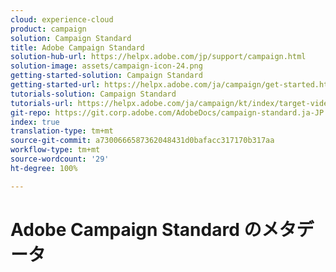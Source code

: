 ```yaml
---
cloud: experience-cloud
product: campaign
solution: Campaign Standard
title: Adobe Campaign Standard
solution-hub-url: https://helpx.adobe.com/jp/support/campaign.html
solution-image: assets/campaign-icon-24.png
getting-started-solution: Campaign Standard
getting-started-url: https://helpx.adobe.com/ja/campaign/get-started.html
tutorials-solution: Campaign Standard
tutorials-url: https://helpx.adobe.com/ja/campaign/kt/index/target-videos.html
git-repo: https://git.corp.adobe.com/AdobeDocs/campaign-standard.ja-JP
index: true
translation-type: tm+mt
source-git-commit: a7300666587362048431d0bafacc317170b317aa
workflow-type: tm+mt
source-wordcount: '29'
ht-degree: 100%

---
```



# Adobe Campaign Standard のメタデータ

